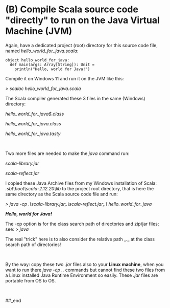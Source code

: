 # (B) Compile Scala source code "directly" to run on the Java Virtual Machine (JVM)

Again, have a dedicated project (root) directory for this source code file, named _hello_world_for_java.scala_:

```
object hello_world_for_java:
  def main(args: Array[String]): Unit =
    println("Hello, world for Java!")
```

Compile it on Windows 11 and run it on the JVM like this:

_> scalac hello_world_for_java.scala_

The Scala compiler generated these 3 files in the same (Windows) directory:

_hello_world_for_java$.class_

_hello_world_for_java.class_

_hello_world_for_java.tasty_

<br/>

Two more files are needed to make the _java_ command run:

_scala-library.jar_

_scala-reflect.jar_

I copied these Java Archive files from my Windows installation of Scala: _<my Windows Home dir>\.sbt\boot\scala-2.12.20\lib_ to the project root directory, that is here the same directory as the Scala source code file and run:

_> java -cp .\scala-library.jar;.\scala-reflect.jar;.\ hello_world_for_java_

**_Hello, world for Java!_**

The -cp option is for the class search path of directories and zip/jar files; see: _> java_

The real "trick" here is to also consider the relative path _.\_ at the class search path of directories!

<br/>

By the way: copy these two _.jar_ files also to your **Linux machine**, when you want to run there _java -cp .._ commands but cannot find these two files from a Linux installed Java Runtime Environment so easily. These _.jar_ files are portable from OS to OS.

<br/>

##_end
